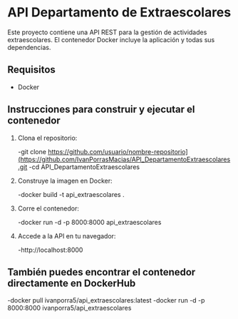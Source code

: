 # API Departamento de Extraescolares

Este proyecto contiene una API REST para la gestión de actividades extraescolares. El contenedor Docker incluye la aplicación y todas sus dependencias.

## Requisitos

- Docker

## Instrucciones para construir y ejecutar el contenedor

1. Clona el repositorio:
   
   -git clone https://github.com/usuario/nombre-repositorio](https://github.com/IvanPorrasMacias/API_DepartamentoExtraescolares.git
   -cd API_DepartamentoExtraescolares

2. Construye la imagen en Docker:

   -docker build -t api_extraescolares .

3. Corre el contenedor:

   -docker run -d -p 8000:8000 api_extraescolares

4. Accede a la API en tu navegador:

   -http://localhost:8000

## También puedes encontrar el contenedor directamente en DockerHub

   -docker pull ivanporra5/api_extraescolares:latest
   -docker run -d -p 8000:8000 ivanporra5/api_extraescolares


